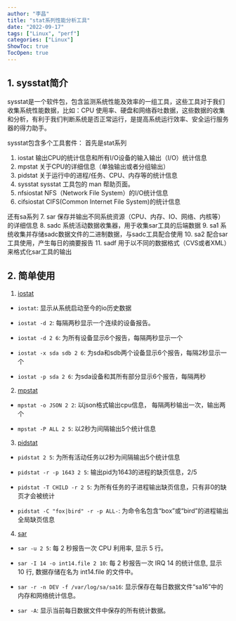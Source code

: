 ```yaml
---
author: "李昌"
title: "stat系列性能分析工具"
date: "2022-09-17"
tags: ["Linux", "perf"]
categories: ["Linux"]
ShowToc: true
TocOpen: true
---
```


## 1. sysstat简介

sysstat是一个软件包，包含监测系统性能及效率的一组工具，这些工具对于我们收集系统性能数据，比如：CPU 使用率、硬盘和网络吞吐数据，这些数据的收集和分析，有利于我们判断系统是否正常运行，是提高系统运行效率、安全运行服务器的得力助手。

sysstat包含多个工具套件：
首先是stat系列
1. iostat
输出CPU的统计信息和所有I/O设备的输入输出（I/O）统计信息
2. mpstat
关于CPU的详细信息（单独输出或者分组输出）
3. pidstat
关于运行中的进程/任务、CPU、内存等的统计信息
4. sysstat
sysstat 工具包的 man 帮助页面。
5. nfsiostat
NFS（Network File System）的I/O统计信息
6. cifsiostat
CIFS(Common Internet File System)的统计信息

还有sa系列
7. sar
保存并输出不同系统资源（CPU、内存、IO、网络、内核等）的详细信息
8. sadc
系统活动数据收集器，用于收集sar工具的后端数据
9. sa1
系统收集并存储sadc数据文件的二进制数据，与sadc工具配合使用
10. sa2
配合sar工具使用，产生每日的摘要报告
11. sadf
用于以不同的数据格式（CVS或者XML）来格式化sar工具的输出


## 2. 简单使用

1. [iostat](http://sebastien.godard.pagesperso-orange.fr/man_iostat.html)

- `iostat`: 显示从系统启动至今的io历史数据

- `iostat -d 2`: 每隔两秒显示一个连续的设备报告。

- `iostat -d 2 6`: 为所有设备显示6个报告，每隔两秒显示一个

- `iostat -x sda sdb 2 6`: 为sda和sdb两个设备显示6个报告，每隔2秒显示一个

- `iostat -p sda 2 6`: 为sda设备和其所有部分显示6个报告，每隔两秒


2. [mpstat](http://sebastien.godard.pagesperso-orange.fr/man_mpstat.html)


- `mpstat -o JSON 2 2`: 以json格式输出cpu信息， 每隔两秒输出一次，输出两个

- `mpstat -P ALL 2 5`: 以2秒为间隔输出5个统计信息

3. [pidstat](http://sebastien.godard.pagesperso-orange.fr/man_pidstat.html)


- `pidstat 2 5`: 为所有活动任务以2秒为间隔输出5个统计信息

- `pidstat -r -p 1643 2 5`: 输出pid为1643的进程的缺页信息，2/5

- `pidstat -T CHILD -r 2 5`: 为所有任务的子进程输出缺页信息，只有非0的缺页才会被统计

- `pidstat -C "fox|bird" -r -p ALL-`: 为命令名包含“box”或“bird”的进程输出全局缺页信息

4. [sar](http://sebastien.godard.pagesperso-orange.fr/man_sar.html)

- `sar -u 2 5`: 每 2 秒报告一次 CPU 利用率, 显示 5 行。

- `sar -I 14 -o int14.file 2 10`: 每 2 秒报告一次 IRQ 14 的统计信息, 显示 10 行, 数据存储在名为 int14.file 的文件中。

- `sar -r -n DEV -f /var/log/sa/sa16`: 显示保存在每日数据文件“sa16”中的内存和网络统计信息。

- `sar -A`: 显示当前每日数据文件中保存的所有统计数据。





